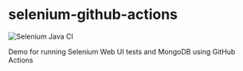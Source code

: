 # selenium-github-actions
![Selenium Java CI](https://github.com/moatazeldebsy/selenium-github-actions/workflows/Selenium%20Java%20CI/badge.svg)

Demo for running Selenium Web UI tests and MongoDB using GitHub Actions
